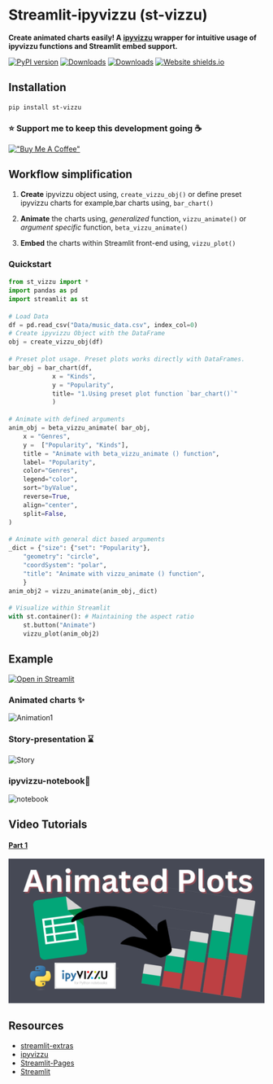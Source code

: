 # Streamlit-ipyvizzu (st-vizzu)

**Create animated charts easily! A [ipyvizzu](https://github.com/vizzuhq/ipyvizzu)  wrapper for intuitive usage of ipyvizzu functions and Streamlit embed support.**

[![PyPI version](https://badge.fury.io/py/st-vizzu.svg)](https://badge.fury.io/py/st-vizzu)
[![Downloads](https://static.pepy.tech/personalized-badge/st-vizzu?period=month&units=international_system&left_color=black&right_color=green&left_text=Downloads)](https://pepy.tech/project/st-vizzu)
[![Downloads](https://pepy.tech/badge/st-vizzu/month)](https://pepy.tech/project/st-vizzu)
 [![Website shields.io](https://img.shields.io/website-up-down-green-red/http/shields.io.svg)](https://hellostvizzu.streamlitapp.com/)



## Installation 
```console
pip install st-vizzu
```


### ⭐️ Support me to keep this development going ☕️ 
[!["Buy Me A Coffee"](https://www.buymeacoffee.com/assets/img/custom_images/orange_img.png)](https://www.buymeacoffee.com/AvraCodes)

## Workflow simplification 

1. **Create** ipyvizzu object using,
`create_vizzu_obj()`
or define preset ipyvizzu charts for example,bar charts using, `bar_chart()`

2. **Animate** the charts using, _generalized_ function, `vizzu_animate()` or _argument specific_ function, `beta_vizzu_animate()`

3. **Embed** the charts within Streamlit front-end using, `vizzu_plot()`

### Quickstart
```python
from st_vizzu import *
import pandas as pd
import streamlit as st

# Load Data
df = pd.read_csv("Data/music_data.csv", index_col=0)
# Create ipyvizzu Object with the DataFrame
obj = create_vizzu_obj(df)

# Preset plot usage. Preset plots works directly with DataFrames.
bar_obj = bar_chart(df,
            x = "Kinds", 
            y = "Popularity",
            title= "1.Using preset plot function `bar_chart()`"
            )

# Animate with defined arguments 
anim_obj = beta_vizzu_animate( bar_obj,
    x = "Genres",
    y =  ["Popularity", "Kinds"],
    title = "Animate with beta_vizzu_animate () function",
    label= "Popularity",
    color="Genres",
    legend="color",
    sort="byValue",
    reverse=True,
    align="center",
    split=False,
)

# Animate with general dict based arguments 
_dict = {"size": {"set": "Popularity"}, 
    "geometry": "circle",
    "coordSystem": "polar",
    "title": "Animate with vizzu_animate () function",
    }
anim_obj2 = vizzu_animate(anim_obj,_dict)

# Visualize within Streamlit
with st.container(): # Maintaining the aspect ratio
    st.button("Animate")
    vizzu_plot(anim_obj2)

```

## Example

[![Open in Streamlit](https://static.streamlit.io/badges/streamlit_badge_black_white.svg)](https://hellostvizzu.streamlitapp.com/)

### Animated charts ✨
![Animation1](https://github.com/avrabyt/Streamlit-ipyvizzu/blob/main/Resources/animation.gif)

### Story-presentation ⌛️
![Story](https://github.com/avrabyt/Streamlit-ipyvizzu/blob/main/Resources/story.gif)

### ipyvizzu-notebook📒 
![notebook](https://github.com/avrabyt/Streamlit-ipyvizzu/blob/d6fcc7232b118898de84cf5c329c0f0791a6b258/Resources/ipyvizzu%20teaser.gif)

## Video Tutorials

#### [Part 1](https://youtu.be/jUh923Z4fuk)
[![Convert Excel Sheets to Animated Plots in Python using IPYVIZZU|PART 1](https://github.com/avrabyt/Streamlit-ipyvizzu/blob/3415cb08011e76c78a5f35789659cb5f71014979/Resources/Teaser-2.png)](https://youtu.be/jUh923Z4fuk)

## Resources 
- [streamlit-extras](https://github.com/arnaudmiribel/streamlit-extras) 
- [ipyvizzu](https://github.com/vizzuhq/ipyvizzu)
- [Streamlit-Pages](https://github.com/blackary/st_pages)
- [Streamlit](https://discuss.streamlit.io/)

